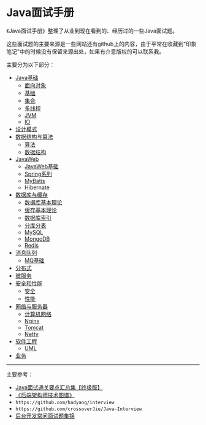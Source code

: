 # Java面试手册

《Java面试手册》整理了从业到现在看到的、经历过的一些Java面试题。

这些面试题的主要来源是一些网站还有github上的内容，由于平常在收藏到“印象笔记”中的时候没有保留来源出处，如果有介意版权的可以联系我。

主要分为以下部分：

- [Java基础](./java-basic/index.md)
  - [面向对象](./java-basic/oop.md)
  - [基础](./java-basic/basic.md)
  - [集合](./java-basic/collections.md)
  - [多线程](./java-basic/multithread.md)
  - [JVM](./java-basic/jvm.md)
  - [IO](./java-basic/io.md)
- [设计模式](./design-pattern/index.md)
- [数据结构与算法](./data-structures-and-algorithms/index.md)
  - [算法](./data-structures-and-algorithms/algorithms.md)
  - [数据结构](./data-structures-and-algorithms/data-structures.md)
- [JavaWeb](./java-web/index.md)
  - [JavaWeb基础](./java-web/java-web-basic.md)
  - [Spring系列](./java-web/spring.md)
  - [MyBatis](./java-web/mybatis.md)
  - Hibernate
- [数据库与缓存](./db-cache/index.md)
  - [数据库基本理论](./db-cache/db_basic.md)
  - [缓存基本理论](./db-cache/cache_basic.md)
  - [数据库索引](./db-cacahe/db-index.md)
  - [分库分表](./db-cache/sharding.md)
  - [MySQL](./db-cache/mysql.md)
  - [MongoDB](./db-cache/mongodb.md)
  - [Redis](./db-cache/redis.md)
- [消息队列](./mq/index.md)
  - [MQ基础](./mq/basic.md)
- [分布式](./distributed/index.md)
- [微服务](./mic-service/index.md)
- [安全和性能](./security-performance/index.md)
  - [安全](./security-performance/security.md)
  - [性能](./security-performance/performance.md)
- [网络与服务器](./network-server/index.md)
  - [计算机网络](./network-server/network.md)
  - [Nginx](./network-server/nginx.md)
  - [Tomcat](./network-server/tomcat.md)
  - [Netty](./network-server/netty.md)
- [软件工程](./software_engineering/index.md)
  - [UML](./software_engineering-server/uml.md)
- [业务](./business/index.md)

---

主要参考：

- [Java面试通关要点汇总集【终极版】](http://blog.720ui.com/2018/java_interview_final/)
- [《后端架构师技术图谱》](https://github.com/xingshaocheng/architect-awesome)
- `https://github.com/hadyang/interview`
- `https://github.com/crossoverJie/Java-Interview`
- [后台开发常问面试题集锦](https://segmentfault.com/a/1190000012063898)